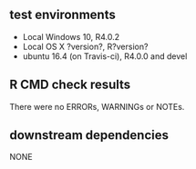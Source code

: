 ## test environments
* Local Windows 10, R4.0.2
* Local OS X ?version?, R?version?
* ubuntu 16.4 (on Travis-ci), R4.0.0 and devel

## R CMD check results
There were no ERRORs, WARNINGs or NOTEs.

## downstream dependencies
NONE
